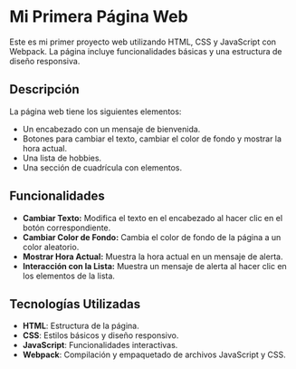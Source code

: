 # Mi Primera Página Web

Este es mi primer proyecto web utilizando HTML, CSS y JavaScript con Webpack. La página incluye funcionalidades básicas y una estructura de diseño responsiva.

## Descripción

La página web tiene los siguientes elementos:

- Un encabezado con un mensaje de bienvenida.
- Botones para cambiar el texto, cambiar el color de fondo y mostrar la hora actual.
- Una lista de hobbies.
- Una sección de cuadrícula con elementos.

## Funcionalidades

- **Cambiar Texto:** Modifica el texto en el encabezado al hacer clic en el botón correspondiente.
- **Cambiar Color de Fondo:** Cambia el color de fondo de la página a un color aleatorio.
- **Mostrar Hora Actual:** Muestra la hora actual en un mensaje de alerta.
- **Interacción con la Lista:** Muestra un mensaje de alerta al hacer clic en los elementos de la lista.

## Tecnologías Utilizadas

- **HTML**: Estructura de la página.
- **CSS**: Estilos básicos y diseño responsivo.
- **JavaScript**: Funcionalidades interactivas.
- **Webpack**: Compilación y empaquetado de archivos JavaScript y CSS.
